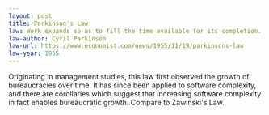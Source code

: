 ```yaml
---
layout: post
title: Parkinson's Law
law: Work expands so as to fill the time available for its completion.
law-author: Cyril Parkinson
law-url: https://www.economist.com/news/1955/11/19/parkinsons-law
law-year: 1955
---
```


Originating in management studies, this law first observed the growth of bureaucracies over time. It has since been applied to software complexity, and there are corollaries which suggest that increasing software complexity in fact enables bureaucratic growth. Compare to Zawinski's Law.